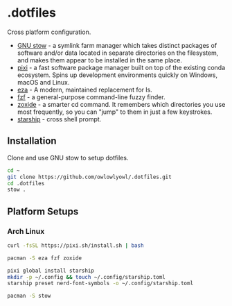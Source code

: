 # .dotfiles
Cross platform configuration.

- [GNU stow](https://www.gnu.org/software/stow/) - a symlink farm manager which
takes distinct packages of software and/or data located in separate directories
on the filesystem, and makes them appear to be installed in the same place.
- [pixi](https://prefix.dev) - a fast software package manager built on top of the
existing conda ecosystem. Spins up development environments quickly on Windows, 
macOS and Linux.
- [eza](https://github.com/eza-community/eza/blob/main/INSTALL.md) - A modern,
maintained replacement for ls.
- [fzf](https://github.com/junegunn/fzf) - a general-purpose command-line fuzzy finder.
- [zoxide](https://github.com/ajeetdsouza/zoxide) - a smarter cd command. It remembers
which directories you use most
frequently, so you can "jump" to them in just a few keystrokes.
- [starship](https://starship.rs) - cross shell prompt.

## Installation
Clone and use GNU stow to setup dotfiles.
```bash
cd ~
git clone https://github.com/owlowlyowl/.dotfiles.git
cd .dotfiles
stow .
```

## Platform Setups
### Arch Linux
```bash
curl -fsSL https://pixi.sh/install.sh | bash
```

```bash
pacman -S eza fzf zoxide
```

```bash
pixi global install starship
mkdir -p ~/.config && touch ~/.config/starship.toml
starship preset nerd-font-symbols -o ~/.config/starship.toml
```

```bash
pacman -S stow
```
